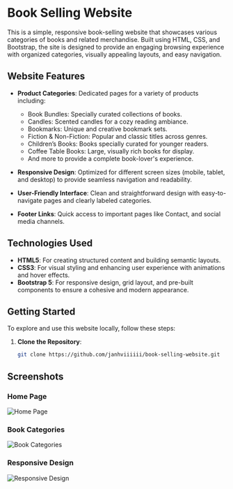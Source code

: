 # Book Selling Website

This is a simple, responsive book-selling website that showcases various categories of books and related merchandise. Built using HTML, CSS, and Bootstrap, the site is designed to provide an engaging browsing experience with organized categories, visually appealing layouts, and easy navigation.

## Website Features

- **Product Categories**: Dedicated pages for a variety of products including:
  - Book Bundles: Specially curated collections of books.
  - Candles: Scented candles for a cozy reading ambiance.
  - Bookmarks: Unique and creative bookmark sets.
  - Fiction & Non-Fiction: Popular and classic titles across genres.
  - Children’s Books: Books specially curated for younger readers.
  - Coffee Table Books: Large, visually rich books for display.
  - And more to provide a complete book-lover's experience.
    
- **Responsive Design**: Optimized for different screen sizes (mobile, tablet, and desktop) to provide seamless navigation and readability.

- **User-Friendly Interface**: Clean and straightforward design with easy-to-navigate pages and clearly labeled categories.
  
- **Footer Links**: Quick access to important pages like Contact, and social media channels.

## Technologies Used

- **HTML5**: For creating structured content and building semantic layouts.
- **CSS3**: For visual styling and enhancing user experience with animations and hover effects.
- **Bootstrap 5**: For responsive design, grid layout, and pre-built components to ensure a cohesive and modern appearance.

## Getting Started

To explore and use this website locally, follow these steps:

1. **Clone the Repository**:
   ```bash
   git clone https://github.com/janhviiiiii/book-selling-website.git

## Screenshots

### Home Page
![Home Page](img/Home_1)

### Book Categories
![Book Categories](screenshot2.png)

### Responsive Design
![Responsive Design](screenshot3.png)

   
